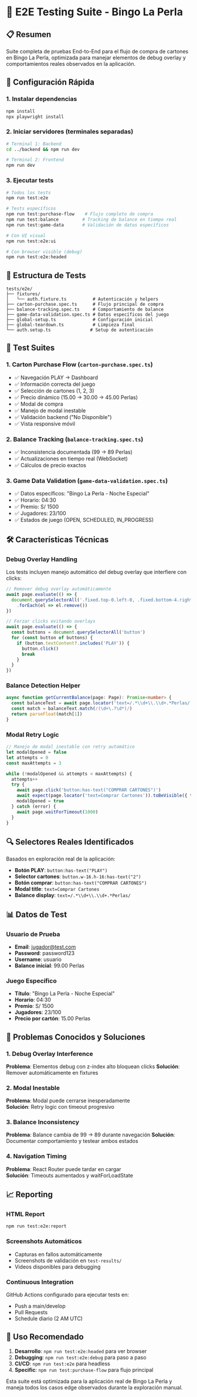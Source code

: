 # 🎯 E2E Testing Suite - Bingo La Perla

## 📋 Resumen

Suite completa de pruebas End-to-End para el flujo de compra de cartones en Bingo La Perla, optimizada para manejar elementos de debug overlay y comportamientos reales observados en la aplicación.

## 🚀 Configuración Rápida

### 1. Instalar dependencias
```bash
npm install
npx playwright install
```

### 2. Iniciar servidores (terminales separadas)
```bash
# Terminal 1: Backend
cd ../backend && npm run dev

# Terminal 2: Frontend  
npm run dev
```

### 3. Ejecutar tests
```bash
# Todos los tests
npm run test:e2e

# Tests específicos
npm run test:purchase-flow    # Flujo completo de compra
npm run test:balance         # Tracking de balance en tiempo real
npm run test:game-data       # Validación de datos específicos

# Con UI visual
npm run test:e2e:ui

# Con browser visible (debug)
npm run test:e2e:headed
```

## 📁 Estructura de Tests

```
tests/e2e/
├── fixtures/
│   └── auth.fixture.ts          # Autenticación y helpers
├── carton-purchase.spec.ts      # Flujo principal de compra
├── balance-tracking.spec.ts     # Comportamiento de balance
├── game-data-validation.spec.ts # Datos específicos del juego
├── global-setup.ts              # Configuración inicial
├── global-teardown.ts           # Limpieza final
└── auth.setup.ts               # Setup de autenticación
```

## 🎯 Test Suites

### 1. **Carton Purchase Flow** (`carton-purchase.spec.ts`)
- ✅ Navegación PLAY → Dashboard
- ✅ Información correcta del juego
- ✅ Selección de cartones (1, 2, 3)
- ✅ Precio dinámico (15.00 → 30.00 → 45.00 Perlas)
- ✅ Modal de compra
- ✅ Manejo de modal inestable
- ✅ Validación backend ("No Disponible")
- ✅ Vista responsive móvil

### 2. **Balance Tracking** (`balance-tracking.spec.ts`)  
- ✅ Inconsistencia documentada (99 → 89 Perlas)
- ✅ Actualizaciones en tiempo real (WebSocket)
- ✅ Cálculos de precio exactos

### 3. **Game Data Validation** (`game-data-validation.spec.ts`)
- ✅ Datos específicos: "Bingo La Perla - Noche Especial"
- ✅ Horario: 04:30
- ✅ Premio: S/ 1500
- ✅ Jugadores: 23/100
- ✅ Estados de juego (OPEN, SCHEDULED, IN_PROGRESS)

## 🛠️ Características Técnicas

### Debug Overlay Handling
Los tests incluyen manejo automático del debug overlay que interfiere con clicks:

```typescript
// Remover debug overlay automáticamente
await page.evaluate(() => {
  document.querySelectorAll('.fixed.top-0.left-0, .fixed.bottom-4.right-4')
    .forEach(el => el.remove())
})

// Forzar clicks evitando overlays
await page.evaluate(() => {
  const buttons = document.querySelectorAll('button')
  for (const button of buttons) {
    if (button.textContent?.includes('PLAY')) {
      button.click()
      break
    }
  }
})
```

### Balance Detection Helper
```typescript
async function getCurrentBalance(page: Page): Promise<number> {
  const balanceText = await page.locator('text=/.*\\d+\\.\\d+.*Perlas/').textContent()
  const match = balanceText.match(/(\d+\.?\d*)/)
  return parseFloat(match[1])
}
```

### Modal Retry Logic
```typescript
// Manejo de modal inestable con retry automático
let modalOpened = false
let attempts = 0
const maxAttempts = 3

while (!modalOpened && attempts < maxAttempts) {
  attempts++
  try {
    await page.click('button:has-text("COMPRAR CARTONES")')
    await expect(page.locator('text=Comprar Cartones')).toBeVisible({ timeout: 5000 })
    modalOpened = true
  } catch (error) {
    await page.waitForTimeout(1000)
  }
}
```

## 🔍 Selectores Reales Identificados

Basados en exploración real de la aplicación:

- **Botón PLAY**: `button:has-text("PLAY")`
- **Selector cartones**: `button.w-16.h-16:has-text("2")`
- **Botón comprar**: `button:has-text("COMPRAR CARTONES")`
- **Modal title**: `text=Comprar Cartones`
- **Balance display**: `text=/.*\\d+\\.\\d+.*Perlas/`

## 📊 Datos de Test

### Usuario de Prueba
- **Email**: jugador@test.com
- **Password**: password123  
- **Username**: usuario
- **Balance inicial**: 99.00 Perlas

### Juego Específico
- **Título**: "Bingo La Perla - Noche Especial"
- **Horario**: 04:30
- **Premio**: S/ 1500
- **Jugadores**: 23/100
- **Precio por cartón**: 15.00 Perlas

## 🐛 Problemas Conocidos y Soluciones

### 1. Debug Overlay Interference
**Problema**: Elementos debug con z-index alto bloquean clicks
**Solución**: Remover automáticamente en fixtures

### 2. Modal Inestable
**Problema**: Modal puede cerrarse inesperadamente  
**Solución**: Retry logic con timeout progresivo

### 3. Balance Inconsistency
**Problema**: Balance cambia de 99 → 89 durante navegación
**Solución**: Documentar comportamiento y testear ambos estados

### 4. Navigation Timing
**Problema**: React Router puede tardar en cargar  
**Solución**: Timeouts aumentados y waitForLoadState

## 📈 Reporting

### HTML Report
```bash
npm run test:e2e:report
```

### Screenshots Automáticos
- Capturas en fallos automáticamente
- Screenshots de validación en `test-results/`
- Videos disponibles para debugging

### Continuous Integration
GitHub Actions configurado para ejecutar tests en:
- Push a main/develop
- Pull Requests  
- Schedule diario (2 AM UTC)

## 🎉 Uso Recomendado

1. **Desarrollo**: `npm run test:e2e:headed` para ver browser
2. **Debugging**: `npm run test:e2e:debug` para paso a paso  
3. **CI/CD**: `npm run test:e2e` para headless
4. **Specific**: `npm run test:purchase-flow` para flujo principal

Esta suite está optimizada para la aplicación real de Bingo La Perla y maneja todos los casos edge observados durante la exploración manual.